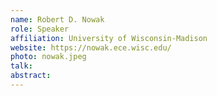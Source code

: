 ```yaml
---
name: Robert D. Nowak
role: Speaker
affiliation: University of Wisconsin-Madison
website: https://nowak.ece.wisc.edu/
photo: nowak.jpeg
talk: 
abstract: 
---
```

